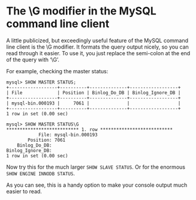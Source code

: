 # The \G modifier in the MySQL command line client

A little publicized, but exceedingly useful feature of the MySQL command line client is the \G modifier. It formats the query output nicely, so you can read through it easier. To use it, you just replace the semi-colon at the end of the query with ‘\G’.

For example, checking the master status:
```
mysql> SHOW MASTER STATUS;
+------------------+----------+--------------+------------------+
| File             | Position | Binlog_Do_DB | Binlog_Ignore_DB |
+------------------+----------+--------------+------------------+
| mysql-bin.000193 |     7061 |              |                  |
+------------------+----------+--------------+------------------+
1 row in set (0.00 sec)

mysql> SHOW MASTER STATUS\G
*************************** 1. row ***************************
            File: mysql-bin.000193
        Position: 7061
    Binlog_Do_DB:
Binlog_Ignore_DB:
1 row in set (0.00 sec)
```

Now try this for the much larger `SHOW SLAVE STATUS`. Or for the enormous `SHOW ENGINE INNODB STATUS`.

As you can see, this is a handy option to make your console output much easier to read.
